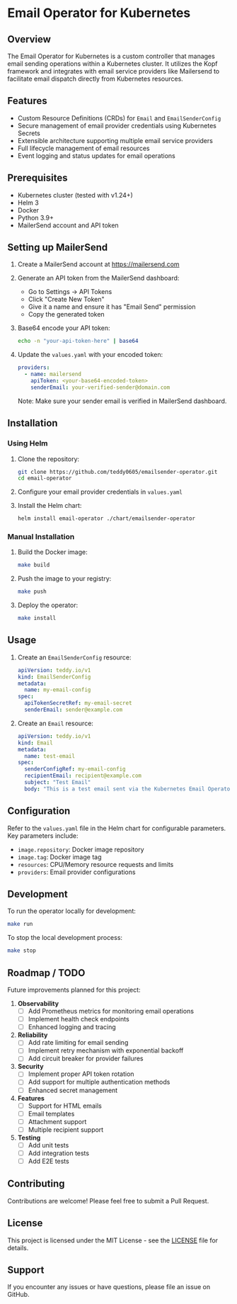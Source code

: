 # Email Operator for Kubernetes

## Overview

The Email Operator for Kubernetes is a custom controller that manages email sending operations within a Kubernetes cluster. It utilizes the Kopf framework and integrates with email service providers like Mailersend to facilitate email dispatch directly from Kubernetes resources.

## Features

- Custom Resource Definitions (CRDs) for `Email` and `EmailSenderConfig`
- Secure management of email provider credentials using Kubernetes Secrets
- Extensible architecture supporting multiple email service providers
- Full lifecycle management of email resources
- Event logging and status updates for email operations

## Prerequisites

- Kubernetes cluster (tested with v1.24+)
- Helm 3
- Docker
- Python 3.9+
- MailerSend account and API token

## Setting up MailerSend

1. Create a MailerSend account at https://mailersend.com
2. Generate an API token from the MailerSend dashboard:
   - Go to Settings → API Tokens
   - Click "Create New Token"
   - Give it a name and ensure it has "Email Send" permission
   - Copy the generated token

3. Base64 encode your API token:
   ```bash
   echo -n "your-api-token-here" | base64
   ```

4. Update the `values.yaml` with your encoded token:
   ```yaml
   providers:
     - name: mailersend
       apiToken: <your-base64-encoded-token>
       senderEmail: your-verified-sender@domain.com
   ```

   Note: Make sure your sender email is verified in MailerSend dashboard.

## Installation

### Using Helm

1. Clone the repository:
   ```bash
   git clone https://github.com/teddy0605/emailsender-operator.git
   cd email-operator
   ```

2. Configure your email provider credentials in `values.yaml`

3. Install the Helm chart:
   ```bash
   helm install email-operator ./chart/emailsender-operator
   ```

### Manual Installation

1. Build the Docker image:
   ```bash
   make build
   ```

2. Push the image to your registry:
   ```bash
   make push
   ```

3. Deploy the operator:
   ```bash
   make install
   ```

## Usage

1. Create an `EmailSenderConfig` resource:
    ```yaml
    apiVersion: teddy.io/v1
    kind: EmailSenderConfig
    metadata:
      name: my-email-config
    spec:
      apiTokenSecretRef: my-email-secret
      senderEmail: sender@example.com
    ```

2. Create an `Email` resource:
    ```yaml
    apiVersion: teddy.io/v1
    kind: Email
    metadata:
      name: test-email
    spec:
      senderConfigRef: my-email-config
      recipientEmail: recipient@example.com
      subject: "Test Email"
      body: "This is a test email sent via the Kubernetes Email Operator."
    ```

## Configuration

Refer to the `values.yaml` file in the Helm chart for configurable parameters. Key parameters include:

- `image.repository`: Docker image repository
- `image.tag`: Docker image tag
- `resources`: CPU/Memory resource requests and limits
- `providers`: Email provider configurations

## Development

To run the operator locally for development:

```bash
make run
```

To stop the local development process:

```bash
make stop
```

## Roadmap / TODO

Future improvements planned for this project:

1. **Observability**
   - [ ] Add Prometheus metrics for monitoring email operations
   - [ ] Implement health check endpoints
   - [ ] Enhanced logging and tracing

2. **Reliability**
   - [ ] Add rate limiting for email sending
   - [ ] Implement retry mechanism with exponential backoff
   - [ ] Add circuit breaker for provider failures

3. **Security**
   - [ ] Implement proper API token rotation
   - [ ] Add support for multiple authentication methods
   - [ ] Enhanced secret management

4. **Features**
   - [ ] Support for HTML emails
   - [ ] Email templates
   - [ ] Attachment support
   - [ ] Multiple recipient support

5. **Testing**
   - [ ] Add unit tests
   - [ ] Add integration tests
   - [ ] Add E2E tests

## Contributing

Contributions are welcome! Please feel free to submit a Pull Request.

## License

This project is licensed under the MIT License - see the [LICENSE](LICENSE) file for details.

## Support

If you encounter any issues or have questions, please file an issue on GitHub.
